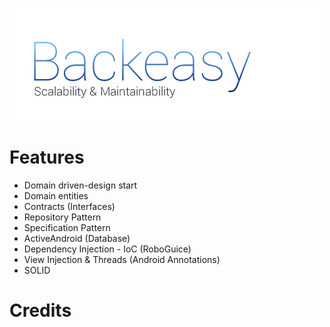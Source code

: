 ![](https://raw.githubusercontent.com/Pierry/Backeasy/master/art/logo.png)

Features
=======================

- Domain driven-design start
- Domain entities
- Contracts (Interfaces)
- Repository Pattern
- Specification Pattern
- ActiveAndroid (Database)
- Dependency Injection - IoC (RoboGuice)
- View Injection & Threads (Android Annotations)
- SOLID

Credits
======================